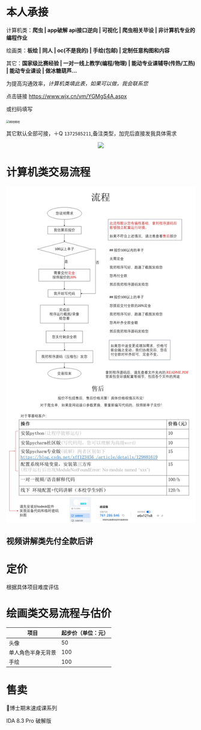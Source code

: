 # 本人承接 

计算机类：**爬虫 | app破解 api接口逆向 | 可视化 | 爬虫相关毕设 | 非计算机专业的编程作业** 

绘画类：**板绘 | 同人 | oc(不是我的) | 手绘(包邮) | 定制任意构图和内容**

其它：**国家级比赛经验 | 一对一线上教学(编程/物理) | 能动专业课辅导(传热/工热) | 能动专业课设 | 做冰糖葫芦...** 

为提高沟通效率，*计算机类填此表，如果可以做，我会联系您*

点击链接    https://www.wjx.cn/vm/YGMgS4A.aspx

或扫码填写

<img src="/_astro/computer_quisionnaire.__1wbl2z.png" alt="啊吧啊吧" style="zoom:50%;" />



<!-- TODO 上线后显示不出图片 正常图片在/_astro目录下 -->


其它默认全部可接，＋Q `1372585211`,备注类型，加完后直接发我具体需求

<div style="text-align: center;">
    <img src="/_astro/qq.bgnoauy1.jpg" style="max-width: 30%; height: auto;" />
</div>


# 计算机类交易流程

![交易须知](shop.assets/交易须知.jpg)


## 视频讲解类先付全款后讲

# 定价

根据具体项目难度评估


# 绘画类交易流程与估价



| 项目               | 起步价（单位：元） |
| ------------------ | ------------------ |
| 头像               | 50                 |
| 单人角色半身无背景 | 100                |
| 手绘               | 100                |


# 售卖

🐒博士期末速成课系列

IDA 8.3 Pro 破解版


